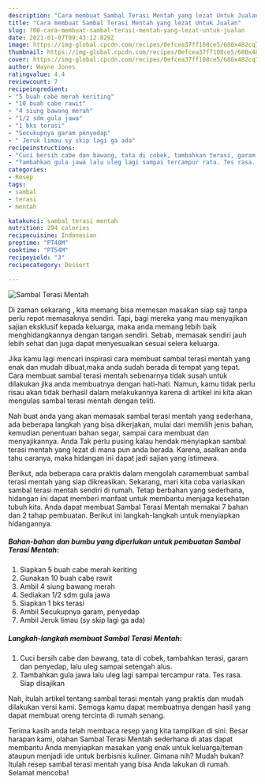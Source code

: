 ```yaml
---
description: "Cara membuat Sambal Terasi Mentah yang lezat Untuk Jualan"
title: "Cara membuat Sambal Terasi Mentah yang lezat Untuk Jualan"
slug: 700-cara-membuat-sambal-terasi-mentah-yang-lezat-untuk-jualan
date: 2021-01-07T09:43:12.829Z
image: https://img-global.cpcdn.com/recipes/0efcea37ff108ce5/680x482cq70/sambal-terasi-mentah-foto-resep-utama.jpg
thumbnail: https://img-global.cpcdn.com/recipes/0efcea37ff108ce5/680x482cq70/sambal-terasi-mentah-foto-resep-utama.jpg
cover: https://img-global.cpcdn.com/recipes/0efcea37ff108ce5/680x482cq70/sambal-terasi-mentah-foto-resep-utama.jpg
author: Wayne Jones
ratingvalue: 4.4
reviewcount: 7
recipeingredient:
- "5 buah cabe merah keriting"
- "10 buah cabe rawit"
- "4 siung bawang merah"
- "1/2 sdm gula jawa"
- "1 bks terasi"
- "Secukupnya garam penyedap"
- " Jeruk limau sy skip lagi ga ada"
recipeinstructions:
- "Cuci bersih cabe dan bawang, tata di cobek, tambahkan terasi, garam dan penyedap, lalu uleg sampai setengah alus."
- "Tambahkan gula jawa lalu uleg lagi sampai tercampur rata. Tes rasa. Siap disajikan"
categories:
- Resep
tags:
- sambal
- terasi
- mentah

katakunci: sambal terasi mentah 
nutrition: 294 calories
recipecuisine: Indonesian
preptime: "PT40M"
cooktime: "PT54M"
recipeyield: "3"
recipecategory: Dessert

---
```



![Sambal Terasi Mentah](https://img-global.cpcdn.com/recipes/0efcea37ff108ce5/680x482cq70/sambal-terasi-mentah-foto-resep-utama.jpg)

Di zaman  sekarang , kita memang bisa memesan masakan siap saji tanpa perlu repot memasaknya sendiri. Tapi, bagi mereka yang mau menyajikan sajian eksklusif kepada keluarga, maka anda memang lebih baik menghidangkannya dengan tangan sendiri. Sebab, memasak sendiri jauh lebih sehat dan juga dapat menyesuaikan sesuai selera keluarga.

Jika kamu lagi mencari inspirasi cara membuat sambal terasi mentah yang enak dan mudah dibuat,maka anda sudah berada di tempat yang tepat. Cara membuat sambal terasi mentah  sebenarnya tidak susah untuk dilakukan jika anda membuatnya dengan hati-hati. Namun, kamu tidak perlu risau akan tidak berhasil dalam melakukannya 
karena di artikel ini kita akan mengulas sambal terasi mentah dengan teliti.  



Nah buat anda yang akan memasak sambal terasi mentah yang sederhana, ada beberapa langkah yang bisa dikerjakan, mulai dari memilih jenis bahan, kemudian penentuan bahan segar, sampai cara membuat dan menyajikannya. Anda Tak perlu pusing kalau hendak menyiapkan sambal terasi mentah yang lezat di mana pun anda berada. Karena, asalkan anda  tahu caranya, maka hidangan ini dapat jadi sajian yang istimewa.

Berikut, ada beberapa cara praktis  dalam mengolah caramembuat sambal terasi mentah yang siap dikreasikan. Sekarang, mari kita coba variasikan sambal terasi mentah sendiri di rumah. Tetap berbahan yang sederhana, hidangan ini dapat memberi manfaat untuk membantu menjaga kesehatan tubuh kita. Anda dapat membuat Sambal Terasi Mentah memakai 7 bahan dan 2 tahap pembuatan. Berikut ini langkah-langkah untuk menyiapkan hidangannya.

<!--inarticleads1-->

##### Bahan-bahan dan bumbu yang diperlukan untuk pembuatan Sambal Terasi Mentah:

1. Siapkan 5 buah cabe merah keriting
1. Gunakan 10 buah cabe rawit
1. Ambil 4 siung bawang merah
1. Sediakan 1/2 sdm gula jawa
1. Siapkan 1 bks terasi
1. Ambil Secukupnya garam, penyedap
1. Ambil  Jeruk limau (sy skip lagi ga ada)




<!--inarticleads2-->

##### Langkah-langkah membuat Sambal Terasi Mentah:

1. Cuci bersih cabe dan bawang, tata di cobek, tambahkan terasi, garam dan penyedap, lalu uleg sampai setengah alus.
1. Tambahkan gula jawa lalu uleg lagi sampai tercampur rata. Tes rasa. Siap disajikan




Nah, itulah artikel tentang  sambal terasi mentah  yang praktis dan mudah dilakukan versi kami. Semoga kamu dapat membuatnya dengan hasil yang dapat membuat oreng tercinta di rumah senang. 

Terima kasih anda telah membaca resep yang kita tampilkan di sini. Besar harapan kami, olahan  Sambal Terasi Mentah sederhana di atas dapat membantu Anda menyiapkan masakan yang enak untuk keluarga/teman ataupun menjadi ide untuk berbisnis kuliner. Gimana nih? Mudah bukan? Itulah resep sambal terasi mentah yang bisa Anda lakukan di rumah. Selamat mencoba!

